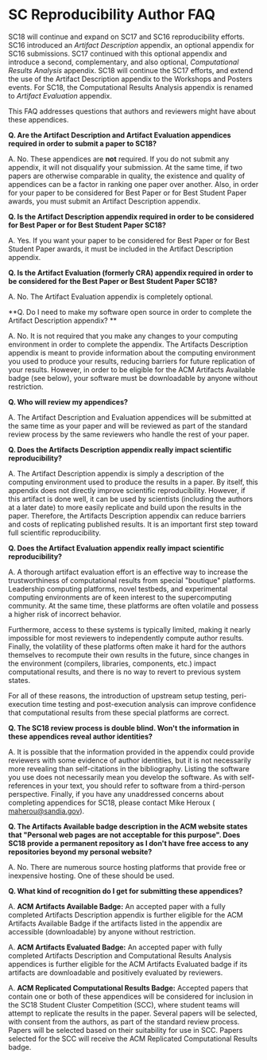 # SC Reproducibility Author FAQ

SC18 will continue and expand on SC17 and SC16 reproducibility efforts. SC16 introduced an _Artifact Description_ appendix, an optional appendix for SC16 submissions. SC17 continued with this optional appendix and introduce a second, complementary, and also optional, _Computational Results Analysis_ appendix. SC18 will continue the SC17 efforts, and extend the use of the Artifact Description appendix to the Workshops and Posters events.  For SC18, the Computational Results Analysis appendix is renamed to _Artifact Evaluation_ appendix.

This FAQ addresses questions that authors and reviewers might have about these appendices.

**Q. Are the Artifact Description and Artifact Evaluation appendices required in order to submit a paper to SC18?**

A. No. These appendices are  **not** required. If you do not submit any appendix, it will not disqualify your submission. At the same time, if two papers are otherwise comparable in quality, the existence and quality of appendices can be a factor in ranking one paper over another. Also, in order for your paper to be considered for Best Paper or for Best Student Paper awards, you must submit an Artifact Description appendix.

**Q. Is the Artifact Description appendix required in order to be considered for Best Paper or for Best Student Paper SC18?**

A. Yes. If you want your paper to be considered for Best Paper or for Best Student Paper awards, it must be included in the Artifact Description appendix.

**Q. Is the Artifact Evaluation (formerly CRA) appendix required in order to be considered for the Best Paper or Best Student Paper SC18?**

A. No. The Artifact Evaluation appendix is completely optional.

**Q. Do I need to make my software open source in order to complete the Artifact Description appendix? **

A. No. It is not required that you make any changes to your computing environment in order to complete the appendix. The Artifacts Description appendix is meant to provide information about the computing environment you used to produce your results, reducing barriers for future replication of your results. However, in order to be eligible for the ACM Artifacts Available badge (see below), your software must be downloadable by anyone without restriction.

**Q. Who will review my appendices?**

A. The Artifact Description and Evaluation appendices will be submitted at the same time as your paper and will be reviewed as part of the standard review process by the same reviewers who handle the rest of your paper.

**Q. Does the Artifacts Description appendix really impact scientific reproducibility?**

A. The Artifact Description appendix is simply a description of the computing environment used to produce the results in a paper. By itself, this appendix does not directly improve scientific reproducibility. However, if this artifact is done well, it can be used by scientists (including the authors at a later date) to more easily replicate and build upon the results in the paper. Therefore, the Artifacts Description appendix can reduce barriers and costs of replicating published results. It is an important first step toward full scientific reproducibility.

**Q. Does the Artifact Evaluation appendix really impact scientific reproducibility?**

A. A thorough artifact evaluation effort is an effective way to increase the trustworthiness of computational results from special "boutique" platforms. Leadership computing platforms, novel testbeds, and experimental computing environments are of keen interest to the supercomputing community. At the same time, these platforms are often volatile and possess a higher risk of incorrect behavior.

Furthermore, access to these systems is typically limited, making it nearly impossible for most reviewers to independently compute author results. Finally, the volatility of these platforms often make it hard for the authors themselves to recompute their own results in the future, since changes in the environment (compilers, libraries, components, etc.) impact computational results, and there is no way to revert to previous system states.

For all of these reasons, the introduction of upstream setup testing, peri-execution time testing and post-execution analysis can improve confidence that computational results from these special platforms are correct.

**Q. The SC18 review process is double blind. Won't the information in these appendices reveal author identities?**

A. It is possible that the information provided in the appendix could provide reviewers with some evidence of author identities, but it is not necessarily more revealing than self-citations in the bibliography. Listing the software you use does not necessarily mean you develop the software. As with self-references in your text, you should refer to software from a third-person perspective. Finally, if you have any unaddressed concerns about completing appendices for SC18, please contact Mike Heroux ( [maherou@sandia.gov](mailto:maherou@sandia.gov)).

**Q. The Artifacts Available badge description in the ACM website states that "Personal web pages are not acceptable for this purpose". Does SC18 provide a permanent repository as I don't have free access to any repositories beyond my personal website?**

A. No. There are numerous source hosting platforms that provide free or inexpensive hosting.   One of these should be used.

**Q. What kind of recognition do I get for submitting these appendices?**

A. **ACM Artifacts Available Badge:**  An accepted paper with a fully completed Artifacts Description appendix is further eligible for the ACM Artifacts Available Badge if the artifacts listed in the appendix are accessible (downloadable) by anyone without restriction.

A.  **ACM Artifacts Evaluated Badge:**  An accepted paper with fully completed Artifacts Description and Computational Results Analysis appendices is further eligible for the ACM Artifacts Evaluated badge if its artifacts are downloadable and positively evaluated by reviewers.

A. **ACM Replicated Computational Results Badge:**  Accepted papers that contain one or both of these appendices will be considered for inclusion in the SC18 Student Cluster Competition (SCC), where student teams will attempt to replicate the results in the paper. Several papers will be selected, with consent from the authors, as part of the standard review process. Papers will be selected based on their suitability for use in SCC. Papers selected for the SCC will receive the ACM Replicated Computational Results badge.
